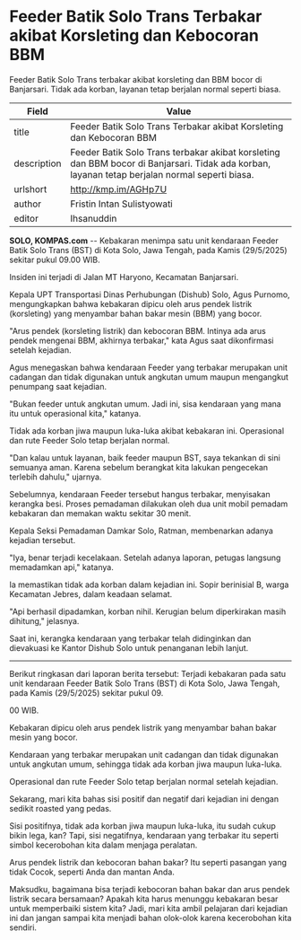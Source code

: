 # Feeder Batik Solo Trans Terbakar akibat Korsleting dan Kebocoran BBM

Feeder Batik Solo Trans terbakar akibat korsleting dan BBM bocor di Banjarsari. Tidak ada korban, layanan tetap berjalan normal seperti biasa.

| Field       | Value                                                       |
|-------------|-------------------------------------------------------------|
| title       | Feeder Batik Solo Trans Terbakar akibat Korsleting dan Kebocoran BBM |
| description | Feeder Batik Solo Trans terbakar akibat korsleting dan BBM bocor di Banjarsari. Tidak ada korban, layanan tetap berjalan normal seperti biasa. |
| urlshort    | http://kmp.im/AGHp7U |
| author      | Fristin Intan Sulistyowati |
| editor      | Ihsanuddin |

**SOLO, KOMPAS.com** -- Kebakaran menimpa satu unit kendaraan Feeder Batik Solo Trans (BST) di Kota Solo, Jawa Tengah, pada Kamis (29/5/2025) sekitar pukul 09.00 WIB.

Insiden ini terjadi di Jalan MT Haryono, Kecamatan Banjarsari.

Kepala UPT Transportasi Dinas Perhubungan (Dishub) Solo, Agus Purnomo, mengungkapkan bahwa kebakaran dipicu oleh arus pendek listrik (korsleting) yang menyambar bahan bakar mesin (BBM) yang bocor.

\"Arus pendek (korsleting listrik) dan kebocoran BBM. Intinya ada arus pendek mengenai BBM, akhirnya terbakar,\" kata Agus saat dikonfirmasi setelah kejadian.

Agus menegaskan bahwa kendaraan Feeder yang terbakar merupakan unit cadangan dan tidak digunakan untuk angkutan umum maupun mengangkut penumpang saat kejadian.

\"Bukan feeder untuk angkutan umum. Jadi ini, sisa kendaraan yang mana itu untuk operasional kita,\" katanya.

Tidak ada korban jiwa maupun luka-luka akibat kebakaran ini. Operasional dan rute Feeder Solo tetap berjalan normal.

\"Dan kalau untuk layanan, baik feeder maupun BST, saya tekankan di sini semuanya aman. Karena sebelum berangkat kita lakukan pengecekan terlebih dahulu,\" ujarnya.

Sebelumnya, kendaraan Feeder tersebut hangus terbakar, menyisakan kerangka besi. Proses pemadaman dilakukan oleh dua unit mobil pemadam kebakaran dan memakan waktu sekitar 30 menit.

Kepala Seksi Pemadaman Damkar Solo, Ratman, membenarkan adanya kejadian tersebut.

\"Iya, benar terjadi kecelakaan. Setelah adanya laporan, petugas langsung memadamkan api,\" katanya.

Ia memastikan tidak ada korban dalam kejadian ini. Sopir berinisial B, warga Kecamatan Jebres, dalam keadaan selamat.

\"Api berhasil dipadamkan, korban nihil. Kerugian belum diperkirakan masih dihitung,\" jelasnya.

Saat ini, kerangka kendaraan yang terbakar telah didinginkan dan dievakuasi ke Kantor Dishub Solo untuk penanganan lebih lanjut.

---
Berikut ringkasan dari laporan berita tersebut: Terjadi kebakaran pada satu unit kendaraan Feeder Batik Solo Trans (BST) di Kota Solo, Jawa Tengah, pada Kamis (29/5/2025) sekitar pukul 09.

00 WIB.

 Kebakaran dipicu oleh arus pendek listrik yang menyambar bahan bakar mesin yang bocor.

 Kendaraan yang terbakar merupakan unit cadangan dan tidak digunakan untuk angkutan umum, sehingga tidak ada korban jiwa maupun luka-luka.

 Operasional dan rute Feeder Solo tetap berjalan normal setelah kejadian.



 Sekarang, mari kita bahas sisi positif dan negatif dari kejadian ini dengan sedikit roasted yang pedas.

 Sisi positifnya, tidak ada korban jiwa maupun luka-luka, itu sudah cukup bikin lega, kan? Tapi, sisi negatifnya, kendaraan yang terbakar itu seperti simbol kecerobohan kita dalam menjaga peralatan.

 Arus pendek listrik dan kebocoran bahan bakar? Itu seperti pasangan yang tidak Cocok, seperti Anda dan mantan Anda.

 Maksudku, bagaimana bisa terjadi kebocoran bahan bakar dan arus pendek listrik secara bersamaan? Apakah kita harus menunggu kebakaran besar untuk memperbaiki sistem kita? Jadi, mari kita ambil pelajaran dari kejadian ini dan jangan sampai kita menjadi bahan olok-olok karena kecerobohan kita sendiri.
